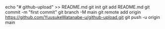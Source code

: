echo "# github-upload" >> README.md
git init
git add README.md
git commit -m "first commit"
git branch -M main
git remote add origin https://github.com/YuusukeWatanabe-u/github-upload.git
git push -u origin main
